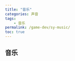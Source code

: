 ```yaml
---
title: "音乐"
categories: 声音
tags:
    - 音乐
permalink: /game-dev/sy-music/
toc: true
---
```


## 音乐



